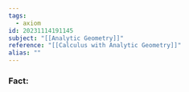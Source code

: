 ```yaml
---
tags:
  - axiom
id: 20231114191145
subject: "[[Analytic Geometry]]"
reference: "[[Calculus with Analytic Geometry]]"
alias: ""
---
```

### Fact:
